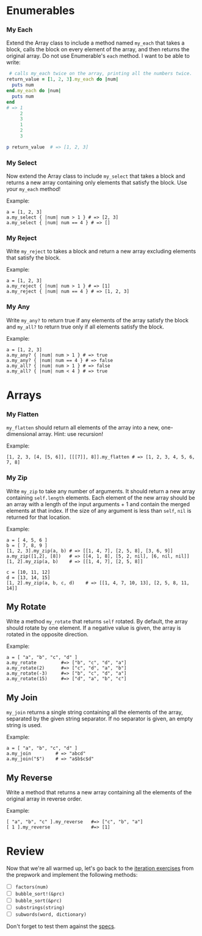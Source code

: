 # Enumerables

### My Each
 Extend the Array class to include a method named `my_each` that takes a
 block, calls the block on every element of the array, and then returns
 the original array. Do not use Enumerable's `each` method. I want to be
 able to write:

 ```ruby
  # calls my_each twice on the array, printing all the numbers twice.
 return_value = [1, 2, 3].my_each do |num|
   puts num
 end.my_each do |num|
   puts num
 end
 # => 1
      2
      3
      1
      2
      3

 p return_value  # => [1, 2, 3]
 ```

### My Select
Now extend the Array class to include `my_select` that takes a block and
returns a new array containing only elements that satisfy the block.  Use
your `my_each` method!

Example:
```
a = [1, 2, 3]
a.my_select { |num| num > 1 } # => [2, 3]
a.my_select { |num| num == 4 } # => []
```


### My Reject
Write `my_reject` to takes a block and return a new array excluding
elements that satisfy the block.

Example:
```
a = [1, 2, 3]
a.my_reject { |num| num > 1 } # => [1]
a.my_reject { |num| num == 4 } # => [1, 2, 3]
```

### My Any
Write `my_any?` to return true if any elements of the array satisfy the block
and `my_all?` to return true only if all elements satisfy the block.

Example:
```
a = [1, 2, 3]
a.my_any? { |num| num > 1 } # => true
a.my_any? { |num| num == 4 } # => false
a.my_all? { |num| num > 1 } # => false
a.my_all? { |num| num < 4 } # => true
```

# Arrays

### My Flatten
`my_flatten` should return all elements of the array into a new, one-dimensional
array. Hint: use recursion!

Example:
```
[1, 2, 3, [4, [5, 6]], [[[7]], 8]].my_flatten # => [1, 2, 3, 4, 5, 6, 7, 8]
```

### My Zip
Write `my_zip` to take any number of arguments.  It should return a new array
containing `self.length` elements.  Each element of the new array should be an
array with a length of the input arguments + 1 and contain the merged elements
at that index.  If the size of any argument is less than `self`, `nil` is
returned for that location.

Example:
```
a = [ 4, 5, 6 ]
b = [ 7, 8, 9 ]
[1, 2, 3].my_zip(a, b) # => [[1, 4, 7], [2, 5, 8], [3, 6, 9]]
a.my_zip([1,2], [8])   # => [[4, 1, 8], [5, 2, nil], [6, nil, nil]]
[1, 2].my_zip(a, b)    # => [[1, 4, 7], [2, 5, 8]]

c = [10, 11, 12]
d = [13, 14, 15]
[1, 2].my_zip(a, b, c, d)    # => [[1, 4, 7, 10, 13], [2, 5, 8, 11, 14]]
```

## My Rotate
Write a method `my_rotate` that returns `self` rotated.  By default, the array
should rotate by one element.  If a negative value is given, the array is
rotated in the opposite direction.

Example:
```
a = [ "a", "b", "c", "d" ]
a.my_rotate         #=> ["b", "c", "d", "a"]
a.my_rotate(2)      #=> ["c", "d", "a", "b"]
a.my_rotate(-3)     #=> ["b", "c", "d", "a"]
a.my_rotate(15)     #=> ["d", "a", "b", "c"]
```

## My Join
`my_join` returns a single string containing all the elements of the array,
separated by the given string separator.  If no separator is given, an empty
string is used.

Example:
```
a = [ "a", "b", "c", "d" ]
a.my_join         # => "abcd"
a.my_join("$")    # => "a$b$c$d"
```

## My Reverse
Write a method that returns a new array containing all the elements of the
original array in reverse order.

Example:
```
[ "a", "b", "c" ].my_reverse   #=> ["c", "b", "a"]
[ 1 ].my_reverse               #=> [1]
```

# Review

Now that we're all warmed up, let's go back to the [iteration
exercises][prep-iter-exercises] from the prepwork and implement the
following methods:

- [ ] `factors(num)`
- [ ] `bubble_sort!(&prc)`
- [ ] `bubble_sort(&prc)`
- [ ] `substrings(string)`
- [ ] `subwords(word, dictionary)`

Don't forget to test them against the [specs][prep-iter-specs].

[prep-iter-exercises]: https://github.com/appacademy/appacademy-prep/blob/master/w1/w1d2/exercises/lib/03_iteration.rb
[prep-iter-specs]: https://github.com/appacademy/appacademy-prep/blob/master/w1/w1d2/exercises/spec/03_iteration_spec.rb
